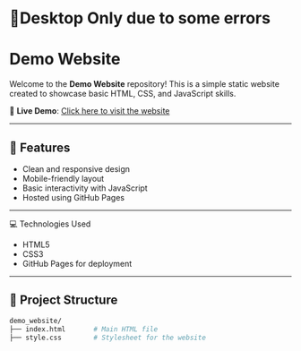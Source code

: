 # 📵Desktop Only due to some errors
# Demo Website

Welcome to the **Demo Website** repository! This is a simple static website created to showcase basic HTML, CSS, and JavaScript skills.

🔗 **Live Demo**: [Click here to visit the website](https://satyam-umrao.github.io/demo_website/)

---

## 🚀 Features

- Clean and responsive design
- Mobile-friendly layout
- Basic interactivity with JavaScript
- Hosted using GitHub Pages

---

💻 Technologies Used
- HTML5
- CSS3
- GitHub Pages for deployment
  
---

## 📁 Project Structure

```bash
demo_website/
├── index.html       # Main HTML file
├── style.css        # Stylesheet for the website


